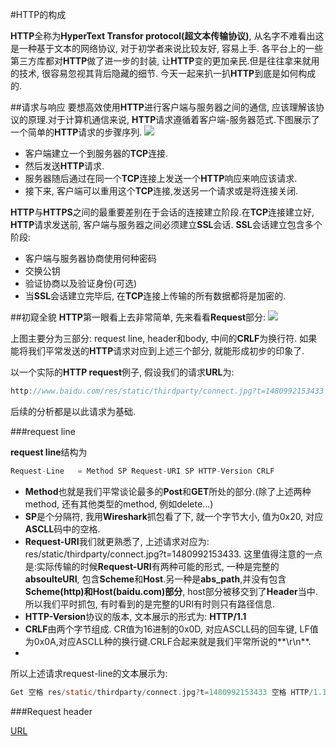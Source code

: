 #HTTP的构成

**HTTP**全称为**HyperText Transfor protocol(超文本传输协议)**, 从名字不难看出这是一种基于文本的网络协议, 对于初学者来说比较友好, 容易上手. 各平台上的一些第三方库都对**HTTP**做了进一步的封装, 让**HTTP**变的更加亲民.但是往往拿来就用的技术, 很容易忽视其背后隐藏的细节. 今天一起来扒一扒**HTTP**到底是如何构成的.

##请求与响应
要想高效使用**HTTP**进行客户端与服务器之间的通信, 应该理解该协议的原理.对于计算机通信来说, **HTTP**请求遵循着客户端-服务器范式.下图展示了一个简单的**HTTP**请求的步骤序列.
![](https://ws3.sinaimg.cn/large/006tKfTcgy1frc2ly0zvbj309r0ao3ym.jpg)

* 客户端建立一个到服务器的**TCP**连接.
* 然后发送**HTTP**请求.
* 服务器随后通过在同一个**TCP**连接上发送一个**HTTP**响应来响应该请求.
* 接下来, 客户端可以重用这个**TCP**连接,发送另一个请求或是将连接关闭.

**HTTP**与**HTTPS**之间的最重要差别在于会话的连接建立阶段.在**TCP**连接建立好, **HTTP**请求发送前, 客户端与服务器之间必须建立**SSL**会话. **SSL**会话建立包含多个阶段: 

* 客户端与服务器协商使用何种密码
* 交换公钥
* 验证协商以及验证身份(可选)
* 当**SSL**会话建立完毕后, 在**TCP**连接上传输的所有数据都将是加密的.

##初窥全貌
**HTTP**第一眼看上去非常简单, 先来看看**Request**部分:
![](https://ws3.sinaimg.cn/large/006tKfTcgy1frc2hfhuf5j309d09p3yn.jpg)

上图主要分为三部分: request line, header和body, 中间的**CRLF**为换行符. 如果能将我们平常发送的**HTTP**请求对应到上述三个部分, 就能形成初步的印象了.

以一个实际的**HTTP request**例子, 假设我们的请求**URL**为:

```c
http://www.baidu.com/res/static/thirdparty/connect.jpg?t=1480992153433
```
后续的分析都是以此请求为基础.

###request line

**request line**结构为

```c
Request-Line   = Method SP Request-URI SP HTTP-Version CRLF
```
* **Method**也就是我们平常谈论最多的**Post**和**GET**所处的部分.(除了上述两种method, 还有其他类型的method, 例如delete...)
* **SP**是个分隔符, 我用**Wireshark**抓包看了下, 就一个字节大小, 值为0x20, 对应**ASCLL**码中的空格.
* **Request-URI**我们就更熟悉了, 上述请求对应为: res/static/thirdparty/connect.jpg?t=1480992153433. 这里值得注意的一点是:实际传输的时候**Request-URI**有两种可能的形式, 一种是完整的**absoulteURI**, 包含**Scheme**和**Host**.另一种是**abs_path**,并没有包含**Scheme(http)和Host(baidu.com)部分**, host部分被移交到了**Header**当中.所以我们平时抓包, 有时看到的是完整的URI有时则只有路径信息.
* **HTTP-Version**协议的版本, 文本展示的形式为: **HTTP/1.1**
* **CRLF**由两个字节组成. CR值为16进制的0x0D, 对应ASCLL码的回车键, LF值为0x0A,对应ASCLL种的换行键.CRLF合起来就是我们平常所说的**\r\n**.
*
所以上述请求request-line的文本展示为: 

```c
Get 空格 res/static/thirdparty/connect.jpg?t=1480992153433 空格 HTTP/1.1\r\n
```

###Request header

[URL](http://mrpeak.cn/blog/http-constitution/)


